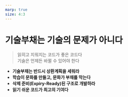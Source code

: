 ```yaml
---
marp: true
size: 4:3
---
```


# 기술부채는 기술의 문제가 아니다

> 읽히고 지워지는 코드가 좋은 코드다  
> 기술은 언제든 바뀔 수 있어야 한다

- **기술부채는 반드시 상환계획을 세워라**  
- **학습이 문화를 만들고, 문화가 부채를 막는다**  
- **삭제 준비(Expiry-Ready)된 구조로 개발하라**  
- **읽기 쉬운 코드가 최고의 기여다**